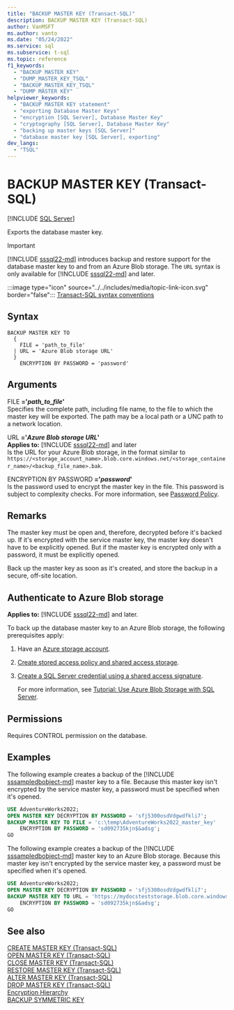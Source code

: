 ```yaml
---
title: "BACKUP MASTER KEY (Transact-SQL)"
description: BACKUP MASTER KEY (Transact-SQL)
author: VanMSFT
ms.author: vanto
ms.date: "05/24/2022"
ms.service: sql
ms.subservice: t-sql
ms.topic: reference
f1_keywords:
  - "BACKUP MASTER KEY"
  - "DUMP_MASTER_KEY_TSQL"
  - "BACKUP_MASTER_KEY_TSQL"
  - "DUMP MASTER KEY"
helpviewer_keywords:
  - "BACKUP MASTER KEY statement"
  - "exporting Database Master Keys"
  - "encryption [SQL Server], Database Master Key"
  - "cryptography [SQL Server], Database Master Key"
  - "backing up master keys [SQL Server]"
  - "database master key [SQL Server], exporting"
dev_langs:
  - "TSQL"
---
```

# BACKUP MASTER KEY (Transact-SQL)
[!INCLUDE [SQL Server](../../includes/applies-to-version/sqlserver.md)]

  Exports the database master key.  

> [!IMPORTANT]
> [!INCLUDE [sssql22-md](../../includes/sssql22-md.md)] introduces backup and restore support for the database master key to and from an Azure Blob storage. The `URL` syntax is only available for [!INCLUDE [sssql22-md](../../includes/sssql22-md.md)] and later.
  
 :::image type="icon" source="../../includes/media/topic-link-icon.svg" border="false"::: [Transact-SQL syntax conventions](../../t-sql/language-elements/transact-sql-syntax-conventions-transact-sql.md)  
  
## Syntax  
  
```syntaxsql
BACKUP MASTER KEY TO 
  {
    FILE = 'path_to_file'
  | URL = 'Azure Blob storage URL'
  }   
    ENCRYPTION BY PASSWORD = 'password'  
```  

## Arguments

 FILE **='***path_to_file***'**  
 Specifies the complete path, including file name, to the file to which the master key will be exported. The path may be a local path or a UNC path to a network location.  

 URL **='***Azure Blob storage URL***'**   
 **Applies to:** [!INCLUDE [sssql22-md](../../includes/sssql22-md.md)] and later   
 Is the URL for your Azure Blob storage, in the format similar to `https://<storage_account_name>.blob.core.windows.net/<storage_container_name>/<backup_file_name>.bak`.
  
 ENCRYPTION BY PASSWORD **='***password***'**  
 Is the password used to encrypt the master key in the file. This password is subject to complexity checks. For more information, see [Password Policy](../../relational-databases/security/password-policy.md).  
  
## Remarks

 The master key must be open and, therefore, decrypted before it's backed up. If it's encrypted with the service master key, the master key doesn't have to be explicitly opened. But if the master key is encrypted only with a password, it must be explicitly opened.  
  
 Back up the master key as soon as it's created, and store the backup in a secure, off-site location.  

## Authenticate to Azure Blob storage

**Applies to:** [!INCLUDE [sssql22-md](../../includes/sssql22-md.md)] and later.

To back up the database master key to an Azure Blob storage, the following prerequisites apply:

1. Have an [Azure storage account](/azure/storage/common/storage-account-create).
1. [Create stored access policy and shared access storage](../../relational-databases/tutorial-use-azure-blob-storage-service-with-sql-server-2016.md#1---create-stored-access-policy-and-shared-access-storage).
1. [Create a SQL Server credential using a shared access signature](../../relational-databases/tutorial-use-azure-blob-storage-service-with-sql-server-2016.md#2---create-a-sql-server-credential-using-a-shared-access-signature).

   For more information, see [Tutorial: Use Azure Blob Storage with SQL Server](../../relational-databases/tutorial-use-azure-blob-storage-service-with-sql-server-2016.md).

## Permissions

Requires CONTROL permission on the database.  
  
## Examples

The following example creates a backup of the [!INCLUDE [sssampledbobject-md](../../includes/sssampledbobject-md.md)] master key to a file. Because this master key isn't encrypted by the service master key, a password must be specified when it's opened.  
  
```sql  
USE AdventureWorks2022;  
OPEN MASTER KEY DECRYPTION BY PASSWORD = 'sfj5300osdVdgwdfkli7';  
BACKUP MASTER KEY TO FILE = 'c:\temp\AdventureWorks2022_master_key'   
    ENCRYPTION BY PASSWORD = 'sd092735kjn$&adsg';  
GO   
```  

The following example creates a backup of the [!INCLUDE [sssampledbobject-md](../../includes/sssampledbobject-md.md)] master key to an Azure Blob storage. Because this master key isn't encrypted by the service master key, a password must be specified when it's opened.  
  
```sql  
USE AdventureWorks2022;  
OPEN MASTER KEY DECRYPTION BY PASSWORD = 'sfj5300osdVdgwdfkli7';  
BACKUP MASTER KEY TO URL = 'https://mydocsteststorage.blob.core.windows.net/mytestcontainer/AdventureWorks2022_master_key.bak'  
    ENCRYPTION BY PASSWORD = 'sd092735kjn$&adsg';  
GO   
```  

## See also

 [CREATE MASTER KEY &#40;Transact-SQL&#41;](../../t-sql/statements/create-master-key-transact-sql.md)   
 [OPEN MASTER KEY &#40;Transact-SQL&#41;](../../t-sql/statements/open-master-key-transact-sql.md)   
 [CLOSE MASTER KEY &#40;Transact-SQL&#41;](../../t-sql/statements/close-master-key-transact-sql.md)   
 [RESTORE MASTER KEY &#40;Transact-SQL&#41;](../../t-sql/statements/restore-master-key-transact-sql.md)   
 [ALTER MASTER KEY &#40;Transact-SQL&#41;](../../t-sql/statements/alter-master-key-transact-sql.md)   
 [DROP MASTER KEY &#40;Transact-SQL&#41;](../../t-sql/statements/drop-master-key-transact-sql.md)   
 [Encryption Hierarchy](../../relational-databases/security/encryption/encryption-hierarchy.md)  
 [BACKUP SYMMETRIC KEY](backup-symmetric-key-transact-sql.md)
